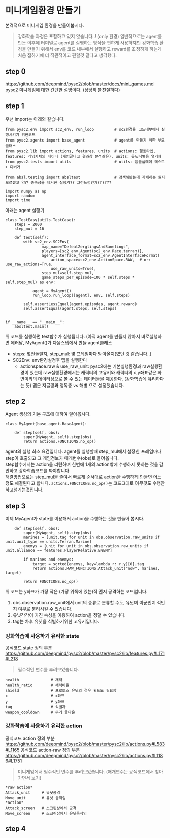 # 미니게임환경 만들기
본격적으로 미니게임 환경을 만들어봅시다.
> 강화학습 과정은 포함하고 있지 않습니다..! (only 환경)
일반적으로는 agent를 만든 이후에 터미널로 agent를 실행하는 방식을 편하게 사용하지만
강화학습 환경을 만들기 위해서 env를 코드 내부에서 실행하고 reward를 조정하게 하는게 
처음 접하기에 더 직관적이고 편할것 같다고 생각했다.

## step 0
https://github.com/deepmind/pysc2/blob/master/docs/mini_games.md
pysc2 미니게임에 대한 간단한 설명이다. (상당히 불친절하다)

## step 1
우선 import는 아래와 같습니다.
```
from pysc2.env import sc2_env, run_loop         # sc2환경을 코드내부에서 실행시키기 위한코드
from pysc2.agents import base_agent             # agent를 만들기 위한 부모클래스
from pysc2.lib import actions, features, units  # actions: 행동타입, features: 게임자체의 데이터 (게임끝나고 결과창 분석같은), units: 유닛식별용 열거형
from pysc2.tests import utils                   # utils: 싱글플레이 테스트 + 디버거

from absl.testing import absltest               # 검색해봤는데 자세히는 뭔지모르겠고 약간 종속성을 제거한 실행기?? 그런느낌인가??????

import numpy as np
import random
import time
```

아래는 agent 실행기
```
class TestEasy(utils.TestCase):
    steps = 2000
    step_mul = 16

    def test(self):
        with sc2_env.SC2Env(
                map_name="DefeatZerglingsAndBanelings",
                players=[sc2_env.Agent(sc2_env.Race.terran)],
                agent_interface_format=sc2_env.AgentInterfaceFormat(
                    action_space=sc2_env.ActionSpace.RAW,  # or: use_raw_actions=True,
                    use_raw_units=True),
                step_mul=self.step_mul,
                game_steps_per_episode=100 * self.steps * self.step_mul) as env:

            agent = MyAgent()
            run_loop.run_loop([agent], env, self.steps)

        self.assertLessEqual(agent.episodes, agent.reward)
        self.assertEqual(agent.steps, self.steps)


if __name__ == "__main__":
    absltest.main()
```
위 코드를 실행하면 test함수가 실행됩니다. (아직 agent를 만들지 않아서 바로실행하면 에러남, MyAgent()가 다음스텝에서 만들 agent클래스
- steps: 몇번돌릴지, step_mul: 몇 프레임마다 받아올지(였던 것 같습니다..)
- SC2Env: env환경설정후 맵을 실행한다
  - actionspace.raw & use_raw_unit: pysc2에는 기본실행환경과 raw실행환경이 있는데 raw실행환경에서는 캐릭터의 고유키와 캐릭터의 x,y좌표같은 화면이외의 데이터상으로 볼 수 있는 데이터들을 제공한다. (강화학습에 유리하다는 뜻)
맵은 저글링과 맹독충 vs 해병 으로 설정했습니다.

## step 2
Agent 생성의 기본 구조에 대하여 알아봅시다.
```
class MyAgent(base_agent.BaseAgent):
    
    def step(self, obs):
        super(MyAgent, self).step(obs)
        return actions.FUNCTIONS.no_op()
```
agent의 실행 최소 요건입니다. agent를 실행할때 step_mul에서 설정한 프레임마다 step이 호출되고 그 게임정보가 매개변수(obs)로 들어옵니다.  
step함수에서는 action을 리턴하며 한번에 1개의 action밖에 수행하지 못하는 것을 감안하고 강화학습코드를 짜야합니다.  
해결방법으로는 step_mul을 줄여서 빠르게 순서대로 action을 수행하게 만들면 어느정도 해결된다고 합니다.
<code>actions.FUNCTIONS.no_op()</code>는 코드그대로 아무것도 수행안하고넘기는것입니다.

## step 3
이제 MyAgent가 state를 이용해서 action을 수행하는 것을 만들어 봅시다.
```
    def step(self, obs):
        super(MyAgent, self).step(obs)
        marines = [unit.tag for unit in obs.observation.raw_units if unit.unit_type == units.Terran.Marine]
        enemys = [unit for unit in obs.observation.raw_units if unit.alliance == features.PlayerRelative.ENEMY]

        if marines and enemys:
            target = sorted(enemys, key=lambda r: r.y)[0].tag
            return actions.RAW_FUNCTIONS.Attack_unit("now", marines, target)

        return FUNCTIONS.no_op()
```
위 코드는 y좌표가 가장 작은 (가장 위쪽에 있는)적 먼저 공격하는 코드입니다.  
1. obs.observation.raw_unit에서 unit의 종류로 분류할 수도, 유닛이 아군인지 적인지 여부로 분리시킬 수 있습니다.  
2. 유닛각각이 가진 속성을 이용하여 action을 정할 수 있습니다.
3. tag는 차후 유닛을 식별하기위한 고유키입니다.

### 강화학습에 사용하기 유리한 state
공식코드 state 정의 부분 https://github.com/deepmind/pysc2/blob/master/pysc2/lib/features.py#L171#L218
> 필수적인 변수를 추려보았습니다.
```
health              # 채력
health_ratio        # 채력비율
shield              # 프로토스 유닛의 경우 쉴드도 필요함
x                   # x좌표
y                   # y좌표
tag                 # 식별자
weapon_cooldown     # 무기 쿨다운
```

### 강화학습에 사용하기 유리한 action
공식코드 action 정의 부분 https://github.com/deepmind/pysc2/blob/master/pysc2/lib/actions.py#L583#L1165 
공식코드 action-raw 정의 부분 https://github.com/deepmind/pysc2/blob/master/pysc2/lib/actions.py#L1186#L1751
> 미니게임에서 필수적인 변수를 추려보았습니다. (매개변수는 공식코드에서 찾아가면서 보기)
```
*raw action*
Attack_unit     # 유닛공격
Move_unit       # 유닛 움직임
*action*
Attack_screen   # 스크린상에서 공격
Move_screen     # 스크린상에서 유닛움직임
```

## step 4

